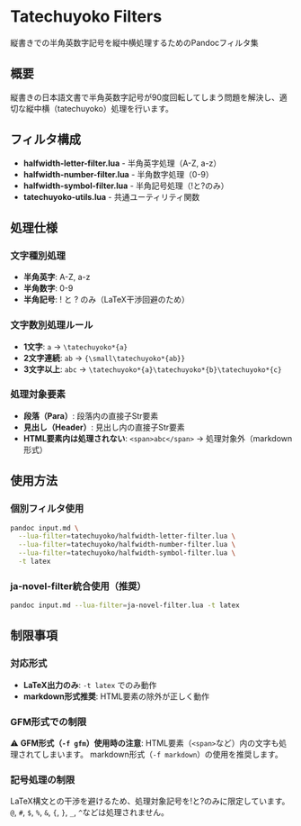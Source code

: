 # Tatechuyoko Filters

縦書きでの半角英数字記号を縦中横処理するためのPandocフィルタ集

## 概要

縦書きの日本語文書で半角英数字記号が90度回転してしまう問題を解決し、適切な縦中横（tatechuyoko）処理を行います。

## フィルタ構成

- **halfwidth-letter-filter.lua** - 半角英字処理（A-Z, a-z）
- **halfwidth-number-filter.lua** - 半角数字処理（0-9）
- **halfwidth-symbol-filter.lua** - 半角記号処理（!と?のみ）
- **tatechuyoko-utils.lua** - 共通ユーティリティ関数

## 処理仕様

### 文字種別処理

- **半角英字**: A-Z, a-z
- **半角数字**: 0-9
- **半角記号**: ! と ? のみ（LaTeX干渉回避のため）

### 文字数別処理ルール

- **1文字**: `a` → `\tatechuyoko*{a}`
- **2文字連続**: `ab` → `{\small\tatechuyoko*{ab}}`
- **3文字以上**: `abc` → `\tatechuyoko*{a}\tatechuyoko*{b}\tatechuyoko*{c}`

### 処理対象要素

- **段落（Para）**: 段落内の直接子Str要素
- **見出し（Header）**: 見出し内の直接子Str要素
- **HTML要素内は処理されない**: `<span>abc</span>` → 処理対象外（markdown形式）

## 使用方法

### 個別フィルタ使用

```bash
pandoc input.md \
  --lua-filter=tatechuyoko/halfwidth-letter-filter.lua \
  --lua-filter=tatechuyoko/halfwidth-number-filter.lua \
  --lua-filter=tatechuyoko/halfwidth-symbol-filter.lua \
  -t latex
```

### ja-novel-filter統合使用（推奨）

```bash
pandoc input.md --lua-filter=ja-novel-filter.lua -t latex
```

## 制限事項

### 対応形式
- **LaTeX出力のみ**: `-t latex` でのみ動作
- **markdown形式推奨**: HTML要素の除外が正しく動作

### GFM形式での制限
⚠️ **GFM形式（`-f gfm`）使用時の注意**: 
HTML要素（`<span>`など）内の文字も処理されてしまいます。
markdown形式（`-f markdown`）の使用を推奨します。

### 記号処理の制限
LaTeX構文との干渉を避けるため、処理対象記号を!と?のみに限定しています。
`@`, `#`, `$`, `%`, `&`, `{`, `}`, `_`, `^`などは処理されません。